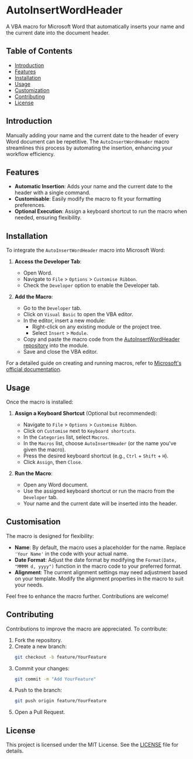 # AutoInsertWordHeader

A VBA macro for Microsoft Word that automatically inserts your name and the current date into the document header.

## Table of Contents

- [Introduction](#introduction)
- [Features](#features)
- [Installation](#installation)
- [Usage](#usage)
- [Customization](#customization)
- [Contributing](#contributing)
- [License](#license)

## Introduction

Manually adding your name and the current date to the header of every Word document can be repetitive. The `AutoInsertWordHeader` macro streamlines this process by automating the insertion, enhancing your workflow efficiency.

## Features

- **Automatic Insertion**: Adds your name and the current date to the header with a single command.
- **Customisable**: Easily modify the macro to fit your formatting preferences.
- **Optional Execution**: Assign a keyboard shortcut to run the macro when needed, ensuring flexibility.

## Installation

To integrate the `AutoInsertWordHeader` macro into Microsoft Word:

1. **Access the Developer Tab**:
   - Open Word.
   - Navigate to `File` > `Options` > `Customise Ribbon`.
   - Check the `Developer` option to enable the Developer tab.

2. **Add the Macro**:
   - Go to the `Developer` tab.
   - Click on `Visual Basic` to open the VBA editor.
   - In the editor, insert a new module:
     - Right-click on any existing module or the project tree.
     - Select `Insert` > `Module`.
   - Copy and paste the macro code from the [AutoInsertWordHeader repository](https://github.com/Gabrielhj17/AutoInsertWordHeader/blob/main/code/AutoInsertHeader.bas) into the module.
   - Save and close the VBA editor.

For a detailed guide on creating and running macros, refer to [Microsoft's official documentation](https://support.microsoft.com/en-us/office/create-or-run-a-macro-c6b99036-905c-49a6-818a-dfb98b7c3c9c).

## Usage

Once the macro is installed:

1. **Assign a Keyboard Shortcut** (Optional but recommended):
   - Navigate to `File` > `Options` > `Customise Ribbon`.
   - Click on `Customise` next to `Keyboard shortcuts`.
   - In the `Categories` list, select `Macros`.
   - In the `Macros` list, choose `AutoInsertHeader` (or the name you've given the macro).
   - Press the desired keyboard shortcut (e.g., `Ctrl` + `Shift` + `H`).
   - Click `Assign`, then `Close`.

2. **Run the Macro**:
   - Open any Word document.
   - Use the assigned keyboard shortcut or run the macro from the `Developer` tab.
   - Your name and the current date will be inserted into the header.

## Customisation

The macro is designed for flexibility:

- **Name**: By default, the macro uses a placeholder for the name. Replace `'Your Name'` in the code with your actual name.
- **Date Format**: Adjust the date format by modifying the `Format(Date, "MMMM d, yyyy")` function in the macro code to your preferred format.
- **Alignment**: The current alignment settings may need adjustment based on your template. Modify the alignment properties in the macro to suit your needs.

Feel free to enhance the macro further. Contributions are welcome!

## Contributing

Contributions to improve the macro are appreciated. To contribute:

1. Fork the repository.
2. Create a new branch:
   ```bash
   git checkout -b feature/YourFeature
   ```
3. Commit your changes:
   ```bash
   git commit -m "Add YourFeature"
   ```
4. Push to the branch:
   ```bash
   git push origin feature/YourFeature
   ```
5. Open a Pull Request.

## License

This project is licensed under the MIT License. See the [LICENSE](https://github.com/Gabrielhj17/AutoInsertWordHeader/blob/main/LICENSE) file for details.

